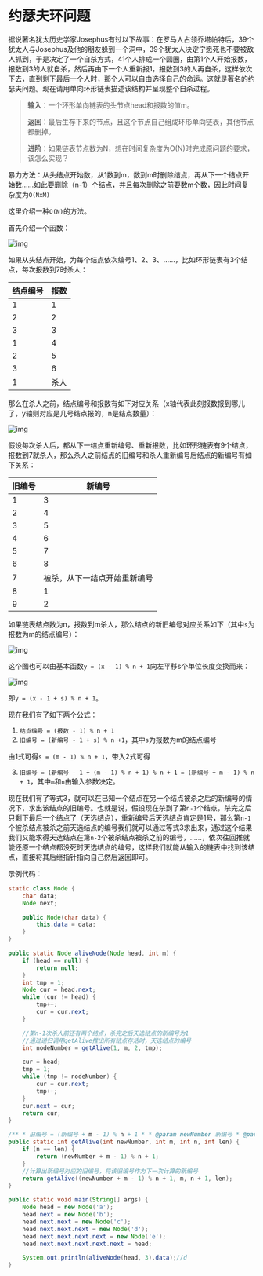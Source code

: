 # 约瑟夫环问题

据说著名犹太历史学家Josephus有过以下故事：在罗马人占领乔塔帕特后，39个犹太人与Josephus及他的朋友躲到一个洞中，39个犹太人决定宁愿死也不要被敌人抓到，于是决定了一个自杀方式，41个人排成一个圆圈，由第1个人开始报数，报数到3的人就自杀，然后再由下一个人重新报1，报数到3的人再自杀，这样依次下去，直到剩下最后一个人时，那个人可以自由选择自己的命运。这就是著名的约瑟夫问题。现在请用单向环形链表描述该结构并呈现整个自杀过程。

> **输入**：一个环形单向链表的头节点head和报数的值m。
>
> **返回**：最后生存下来的节点，且这个节点自己组成环形单向链表，其他节点都删掉。
>
> **进阶**：如果链表节点数为N，想在时间复杂度为O(N)时完成原问题的要求，该怎么实现？

暴力方法：从头结点开始数，从1数到m，数到m时删除结点，再从下一个结点开始数……如此要删除（n-1）个结点，并且每次删除之前要数m个数，因此时间复杂度为`O(NxM)`

这里介绍一种`O(N)`的方法。

首先介绍一个函数：

![img](https://uploadfiles.nowcoder.com/images/20190920/8222772_1568948429678_4A47A0DB6E60853DEDFCFDF08A5CA249)

如果从头结点开始，为每个结点依次编号1、2、3、……，比如环形链表有3个结点，每次报数到7时杀人：

| 结点编号 | 报数 |
| -------- | ---- |
| 1        | 1    |
| 2        | 2    |
| 3        | 3    |
| 1        | 4    |
| 2        | 5    |
| 3        | 6    |
| 1        | 杀人 |

那么在杀人之前，结点编号和报数有如下对应关系（x轴代表此刻报数报到哪儿了，y轴则对应是几号结点报的，n是结点数量）：

![img](https://uploadfiles.nowcoder.com/images/20190920/8222772_1568948429850_4A47A0DB6E60853DEDFCFDF08A5CA249)

假设每次杀人后，都从下一结点重新编号、重新报数，比如环形链表有9个结点，报数到7就杀人，那么杀人之前结点的旧编号和杀人重新编号后结点的新编号有如下关系：

| 旧编号 | 新编号                       |
| ------ | ---------------------------- |
| 1      | 3                            |
| 2      | 4                            |
| 3      | 5                            |
| 4      | 6                            |
| 5      | 7                            |
| 6      | 8                            |
| 7      | 被杀，从下一结点开始重新编号 |
| 8      | 1                            |
| 9      | 2                            |

如果链表结点数为n，报数到m杀人，那么结点的新旧编号对应关系如下（其中`s`为报数为m的结点编号）：

![img](https://uploadfiles.nowcoder.com/images/20190920/8222772_1568948429915_4A47A0DB6E60853DEDFCFDF08A5CA249)

这个图也可以由基本函数`y = (x - 1) % n + 1`向左平移s个单位长度变换而来：

![img](https://uploadfiles.nowcoder.com/images/20190920/8222772_1568948430214_4A47A0DB6E60853DEDFCFDF08A5CA249)

即`y = (x - 1 + s) % n + 1`。

现在我们有了如下两个公式：

1. `结点编号 = (报数 - 1) % n + 1`
2. `旧编号 = (新编号 - 1 + s) % n +1`，其中`s`为报数为m的结点编号

由1式可得`s = (m - 1) % n + 1`，带入2式可得

3. `旧编号 = (新编号 - 1 + (m - 1) % n + 1) % n + 1 = (新编号 + m - 1) % n + 1`，其中`m`和`n`由输入参数决定。

现在我们有了等式3，就可以在已知一个结点在另一个结点被杀之后的新编号的情况下，求出该结点的旧编号。也就是说，假设现在杀到了第`n-1`个结点，杀完之后只剩下最后一个结点了（天选结点），重新编号后天选结点肯定是1号，那么第`n-1`个被杀结点被杀之前天选结点的编号我们就可以通过等式3求出来，通过这个结果我们又能求得天选结点在第`n-2`个被杀结点被杀之前的编号，……，依次往回推就能还原一个结点都没死时天选结点的编号，这样我们就能从输入的链表中找到该结点，直接将其后继指针指向自己然后返回即可。

示例代码：

```java
static class Node {
    char data;
    Node next;

    public Node(char data) {
        this.data = data;
    }
}

public static Node aliveNode(Node head, int m) {
    if (head == null) {
        return null;
    }
    int tmp = 1;
    Node cur = head.next;
    while (cur != head) {
        tmp++;
        cur = cur.next;
    }

    //第n-1次杀人前还有两个结点，杀完之后天选结点的新编号为1
    //通过递归调用getAlive推出所有结点存活时，天选结点的编号
    int nodeNumber = getAlive(1, m, 2, tmp);

    cur = head;
    tmp = 1;
    while (tmp != nodeNumber) {
        cur = cur.next;
        tmp++;
    }
    cur.next = cur;
    return cur;
}

/** * 旧编号 = (新编号 + m - 1) % n + 1 * * @param newNumber 新编号 * @param m * @param n 旧编号对应的存活的结点个数 * @param len 结点总个数 * @return */
public static int getAlive(int newNumber, int m, int n, int len) {
    if (n == len) {
        return (newNumber + m - 1) % n + 1;
    }
    //计算出新编号对应的旧编号，将该旧编号作为下一次计算的新编号
    return getAlive((newNumber + m - 1) % n + 1, m, n + 1, len);
}

public static void main(String[] args) {
    Node head = new Node('a');
    head.next = new Node('b');
    head.next.next = new Node('c');
    head.next.next.next = new Node('d');
    head.next.next.next.next = new Node('e');
    head.next.next.next.next.next = head;

    System.out.println(aliveNode(head, 3).data);//d
}
```

